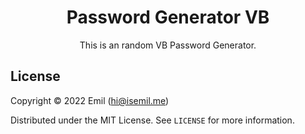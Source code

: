 <!-- Title -->
<h1 align="center">Password Generator VB</h1>
  <p align="center">
    This is an random VB Password Generator.
    <br />
</h1>

<!-- License -->
## License

Copyright © 2022 Emil (hi@isemil.me)

Distributed under the MIT License. See `LICENSE` for more information.
